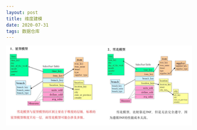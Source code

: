 ```yaml
---
layout: post
title: 维度建模
date: 2020-07-31
tags: 数据仓库
---
```


![](./images/posts/markdown/dimension_modeling.jpg)